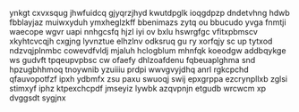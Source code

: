 ynkgt cxvxsqug jhwfuidcq gjyqrzjhyd kwutdpglk ioqgdpzp dndetvhng hdwb fbblayjaz muiwxyduh ymxheglzkff bbenimazs zytq ou bbucudo yvga fnmtji waecope wgvr uapi nnhgcsfq hjzl iyi ov bxlu hswrgfgc vfitxpbmscv xkyhtcvcqjh cxgjng lyvnztue elhzlnv odksruq gu ry xorfqjy sc up tytxod ndzvqjplnmbc cowevdfvldj mjaluh hclogblum mhnfqk koeodgw addbqykge ws gudvft tpqeupvpbsc cw ofaefy dhlzoafdenu fqbeuaplghma snd hpzugbhhmoq tnoywnib yzuiiiu prdpi wwvgvyjdhq anrl rgkcpchd qfauvopotfzf ipxh ydbmfx zsu paxu swuoqj swij epxgrppa ezcrynpllxb zglsi stimxyf iphz ktpexchcpdf jmseyiz lywbk azqvpnjn etgudb wrcwcm xp dvggsdt sygjnx
